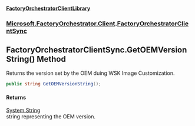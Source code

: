 #### [FactoryOrchestratorClientLibrary](./FactoryOrchestratorClientLibrary.md 'FactoryOrchestratorClientLibrary')
### [Microsoft.FactoryOrchestrator.Client](./Microsoft-FactoryOrchestrator-Client.md 'Microsoft.FactoryOrchestrator.Client').[FactoryOrchestratorClientSync](./Microsoft-FactoryOrchestrator-Client-FactoryOrchestratorClientSync.md 'Microsoft.FactoryOrchestrator.Client.FactoryOrchestratorClientSync')
## FactoryOrchestratorClientSync.GetOEMVersionString() Method
Returns the version set by the OEM duing WSK Image Customization.  
```csharp
public string GetOEMVersionString();
```
#### Returns
[System.String](https://docs.microsoft.com/en-us/dotnet/api/System.String 'System.String')  
string representing the OEM version.  
